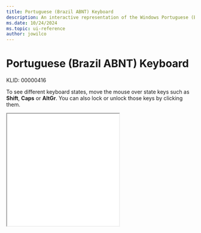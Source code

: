 ```yaml
---
title: Portuguese (Brazil ABNT) Keyboard
description: An interactive representation of the Windows Portuguese (Brazil ABNT) keyboard. To see different keyboard states, click or move the mouse over the state keys.
ms.date: 10/24/2024
ms.topic: ui-reference
author: jowilco
---
```


# Portuguese (Brazil ABNT) Keyboard

KLID: 00000416

To see different keyboard states, move the mouse over state keys such as **Shift**, **Caps** or **AltGr**. You can also lock or unlock those keys by clicking them.

<iframe src="kbdbr_1.html" height="300"></iframe>
